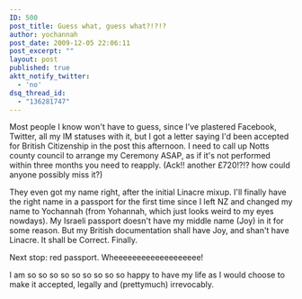 ```yaml
---
ID: 500
post_title: Guess what, guess what?!?!?
author: yochannah
post_date: 2009-12-05 22:06:11
post_excerpt: ""
layout: post
published: true
aktt_notify_twitter:
  - 'no'
dsq_thread_id:
  - "136281747"
---
```

Most people I know won't have to guess, since I've plastered Facebook, Twitter, all my IM statuses with it, but I got a letter saying I'd been accepted for British Citizenship in the post this afternoon. I need to call up Notts county council to arrange my Ceremony ASAP, as if it's not performed within three months you need to reapply. (Ack!! another £720!?!? how could anyone possibly miss it?) 

They even got my name right, after the initial Linacre mixup. I'll finally have the right name in a passport for the first time since I left NZ and changed my name to Yochannah (from Yohannah, which just looks weird to my eyes nowdays). My Israeli passport doesn't have my middle name (Joy) in it for some reason. But my British documentation shall have Joy, and shan't have Linacre. It shall be Correct. Finally. 

Next stop: red passport. Wheeeeeeeeeeeeeeeeeee!

I am so so so so so so so so so happy to have my life as I would choose to make it accepted, legally and (prettymuch) irrevocably.